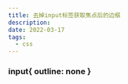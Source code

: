 ```yaml
---
title: 去掉input标签获取焦点后的边框
description: 
date: 2022-03-17
tags:
  - css
---
```


### input{ outline: none }